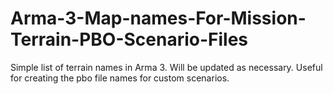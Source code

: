 # Arma-3-Map-names-For-Mission-Terrain-PBO-Scenario-Files
Simple list of terrain names in Arma 3. Will be updated as necessary. Useful for creating the pbo file names for custom scenarios.
